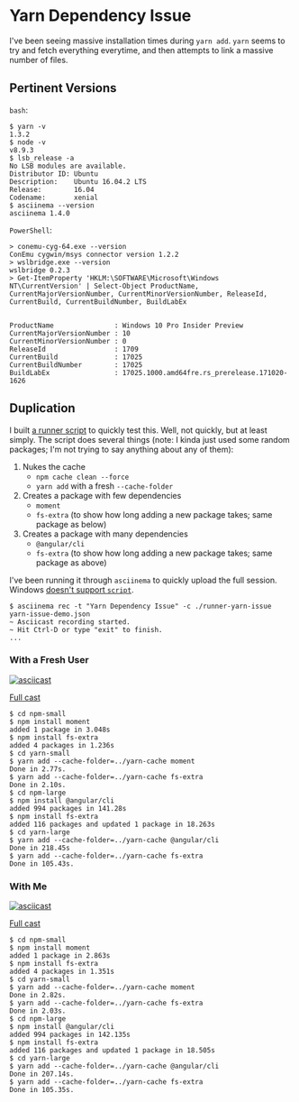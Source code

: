 # Yarn Dependency Issue

I've been seeing massive installation times during `yarn add`. `yarn` seems to try and fetch everything everytime, and then attempts to link a massive number of files.

## Pertinent Versions

`bash`:
```sh-session
$ yarn -v
1.3.2
$ node -v
v8.9.3
$ lsb_release -a
No LSB modules are available.
Distributor ID: Ubuntu
Description:    Ubuntu 16.04.2 LTS
Release:        16.04
Codename:       xenial
$ asciinema --version
asciinema 1.4.0
```

`PowerShell`:
```sh-session
> conemu-cyg-64.exe --version
ConEmu cygwin/msys connector version 1.2.2
> wslbridge.exe --version
wslbridge 0.2.3
> Get-ItemProperty 'HKLM:\SOFTWARE\Microsoft\Windows NT\CurrentVersion' | Select-Object ProductName, CurrentMajorVersionNumber, CurrentMinorVersionNumber, ReleaseId, CurrentBuild, CurrentBuildNumber, BuildLabEx


ProductName               : Windows 10 Pro Insider Preview
CurrentMajorVersionNumber : 10
CurrentMinorVersionNumber : 0
ReleaseId                 : 1709
CurrentBuild              : 17025
CurrentBuildNumber        : 17025
BuildLabEx                : 17025.1000.amd64fre.rs_prerelease.171020-1626
```

## Duplication

I built [a runner script](runner-yarn-issue) to quickly test this. Well, not quickly, but at least simply. The script does several things (note: I kinda just used some random packages; I'm not trying to say anything about any of them):

1. Nukes the cache
    * `npm cache clean --force`
    * `yarn add` with a fresh `--cache-folder`
2. Creates a package with few dependencies
    * `moment`
    * `fs-extra` (to show how long adding a new package takes; same package as below)
3. Creates a package with many dependencies
    * `@angular/cli`
    * `fs-extra` (to show how long adding a new package takes; same package as above)

I've been running it through `asciinema` to quickly upload the full session. Windows [doesn't support `script`](https://github.com/Microsoft/WSL/issues/2053).

```sh-session
$ asciinema rec -t "Yarn Dependency Issue" -c ./runner-yarn-issue yarn-issue-demo.json
~ Asciicast recording started.
~ Hit Ctrl-D or type "exit" to finish.
...
```

### With a Fresh User

[![asciicast](https://asciinema.org/a/155214.png)](https://asciinema.org/a/155214)

[Full cast](https://asciinema.org/a/155214)

```sh-session
$ cd npm-small
$ npm install moment
added 1 package in 3.048s
$ npm install fs-extra
added 4 packages in 1.236s
$ cd yarn-small
$ yarn add --cache-folder=../yarn-cache moment
Done in 2.77s.
$ yarn add --cache-folder=../yarn-cache fs-extra
Done in 2.10s.
$ cd npm-large
$ npm install @angular/cli
added 994 packages in 141.28s
$ npm install fs-extra
added 116 packages and updated 1 package in 18.263s
$ cd yarn-large
$ yarn add --cache-folder=../yarn-cache @angular/cli
Done in 218.45s
$ yarn add --cache-folder=../yarn-cache fs-extra
Done in 105.43s.
```

### With Me

[![asciicast](https://asciinema.org/a/155210.png)](https://asciinema.org/a/155210)

[Full cast](https://asciinema.org/a/155210)

```sh-session
$ cd npm-small
$ npm install moment
added 1 package in 2.863s
$ npm install fs-extra
added 4 packages in 1.351s
$ cd yarn-small
$ yarn add --cache-folder=../yarn-cache moment
Done in 2.82s.
$ yarn add --cache-folder=../yarn-cache fs-extra
Done in 2.03s.
$ cd npm-large
$ npm install @angular/cli
added 994 packages in 142.135s
$ npm install fs-extra
added 116 packages and updated 1 package in 18.505s
$ cd yarn-large
$ yarn add --cache-folder=../yarn-cache @angular/cli
Done in 207.14s.
$ yarn add --cache-folder=../yarn-cache fs-extra
Done in 105.35s.
```

